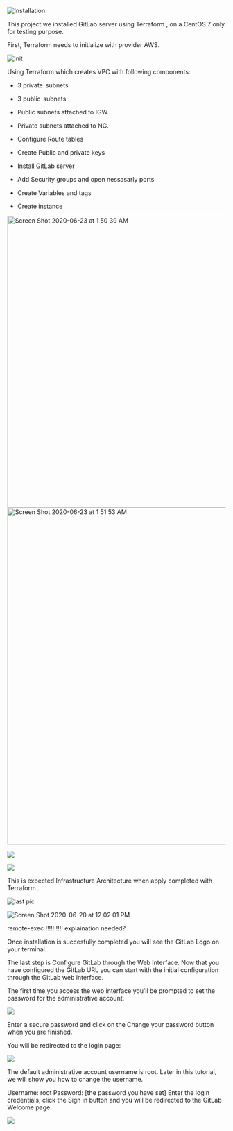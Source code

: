 ![Installation](https://blog.terraforge.io/02/terraform_gitlab.png)

This project we installed GitLab server using Terraform , on a CentOS 7 only for testing purpose.

First, Terraform needs to initialize with provider AWS.  


![init](https://user-images.githubusercontent.com/63433671/85368690-58e8ef00-b4f1-11ea-96a6-adb26848e723.png)

Using Terraform which creates VPC with following components:  


- 3 private  subnets

- 3 public  subnets

- Public subnets attached to IGW. 

- Private subnets attached to NG. 

- Configure Route tables

- Create Public and private keys

- Install GitLab server


- Add Security groups and open nessasarly ports

- Create Variables and tags

- Create instance


<img width="672" alt="Screen Shot 2020-06-23 at 1 50 39 AM" src="https://user-images.githubusercontent.com/63433671/85370255-08bf5c00-b4f4-11ea-8b5d-eb658fbf77aa.png">
<img width="778" alt="Screen Shot 2020-06-23 at 1 51 53 AM" src="https://user-images.githubusercontent.com/63433671/85370333-22f93a00-b4f4-11ea-9eeb-7e287c40ce08.png">


![](https://user-images.githubusercontent.com/63433671/85369068-04923f00-b4f2-11ea-9799-42e8287d9401.png)

![](https://user-images.githubusercontent.com/63433671/85369086-0a882000-b4f2-11ea-952c-60701aad341f.png)

This is expected Infrastructure Architecture when apply completed with Terraform .

![last pic](https://user-images.githubusercontent.com/63433671/85366530-250bca80-b4ed-11ea-84b1-78fa9d89ff80.png)

![Screen Shot 2020-06-20 at 12 02 01 PM](https://user-images.githubusercontent.com/63433671/85376353-3361e280-b4fd-11ea-99c2-8249347b8d4e.png)

remote-exec !!!!!!!!!! explaination needed?

Once installation is succesfully completed you will see the GitLab Logo on your terminal. 


The last step is Configure GitLab through the Web Interface.
Now that you have configured the GitLab URL you can start with the initial configuration through the GitLab web interface.

The first time you access the web interface you’ll be prompted to set the password for the administrative account.

![](https://lh4.googleusercontent.com/T_ghSl23B95b7RhzjjbEP-UJNOTk4ktopW8UpeqpMsZZ9kqS-A8RsaK7CmSZF5ZNLVqx_E96w8wLC2HOMEldy9GEpI7kgpWePAzcfqeu)

Enter a secure password and click on the Change your password button when you are finished.

You will be redirected to the login page:

![](https://linuxize.com/post/how-to-install-and-configure-gitlab-on-centos-7/gitlab-login-page.jpg?ezimgfmt=ng:webp/ngcb26)

The default administrative account username is root. Later in this tutorial, we will show you how to change the username.

Username: root
Password: [the password you have set]
Enter the login credentials, click the Sign in button and you will be redirected to the GitLab Welcome page.

![](https://linuxize.com/post/how-to-install-and-configure-gitlab-on-centos-7/gitlab-welcome-page.jpg?ezimgfmt=ng:webp/ngcb26)

